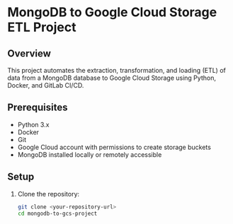 # MongoDB to Google Cloud Storage ETL Project

## Overview
This project automates the extraction, transformation, and loading (ETL) of data from a MongoDB database to Google Cloud Storage using Python, Docker, and GitLab CI/CD.

## Prerequisites
- Python 3.x
- Docker
- Git
- Google Cloud account with permissions to create storage buckets
- MongoDB installed locally or remotely accessible

## Setup
1. Clone the repository:
   ```bash
   git clone <your-repository-url>
   cd mongodb-to-gcs-project
